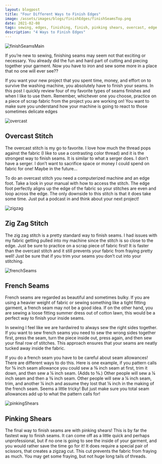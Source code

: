 ```yaml
---
layout: blogpost
title: "Four Different Ways to Finish Edges"
image: /assets/images/blogs/finishEdges/finishSeamsTop.png
date: 2021-02-08
tags: sewing, edges, finishing, finish, pinking shears, overcast, edge foot, french seams, zigzag
description: "4 Ways to Finish Edges"
---
```


![finishSeamsMain](/assets/images/blogs/finishEdges/finishSeamsTop.png)

If you’re new to sewing, finishing seams may seem not that exciting or necessary. You already did the fun and hard part of cutting and piecing together your garment. Now you have to iron and sew some more in a place that no one will ever see?? 

If you want your new project that you spent time, money, and effort on to survive the washing machine, you absolutely have to finish your seams. In this post I quickly review four of my favorite types of seams finishes and when I like to use them. Remember, whichever one you choose, practice on a piece of scrap fabric from the project you are working on! You want to make sure you understand how your machine is going to react to those sometimes delicate edges

![overcast](/assets/images/blogs/finishEdges/overcast.jpg)
<h2> Overcast Stitch</h2>


The overcast stitch is my go to favorite. I love how much the thread pops against the fabric (I like to use a contrasting color thread) and it is the strongest way to finish seams. It is similar to what a serger does. I don’t have a serger. I don’t want to sacrifice space or money I could spend on fabric for one! Maybe in the future…

To do an overcast stitch you need a computerized machine and an edge foot. Take a look in your manual with how to access the stitch. The edge foot perfectly aligns up the edge of the fabric so your stitches are even and loop across the edge. The only downside to this stitch is that it does take some time. Just put a podcast in and think about your next project!

![zigzag](/assets/images/blogs/finishEdges/zigzag.jpg)
<h2> Zig Zag Stitch </h2>

The zig zag stitch is a pretty standard way to finish seams. I had issues with my fabric getting pulled into my machine since the stitch is so close to the edge. Just be sure to practice on a scrap piece of fabric first! It is faster than the overcast stitch and it still prevents your fabric from fraying pretty well! Just be sure that if you trim your seams you don’t cut into your stitching.

![frenchSeams](/assets/images/blogs/finishEdges/frenchSeams.jpg)
<h2> French Seams </h2>

French seams are regarded as beautiful and sometimes bulky. If you are using a heavier weight of fabric or sewing something like a tight fitting garment, a french seam may not be a good idea. If on the other hand, you are sewing a loose fitting summer dress out of cotton lawn, this would be a perfect way to finish your inside seams. 

In sewing I feel like we are hardwired to always sew the right sides together. If you want to sew french seams you need to sew the wrong sides together first, press the seam, turn the piece inside out, press again, and then sew your final row of stitches. This approach ensures that your seams are neatly tucked away inside the fabric.

If you do a french seam you have to be careful about seam allowances! There are different ways to do this. Here is one example,  if you pattern calls for ⅝ inch seam allowance you could sew a ⅜ inch seam at first, trim it down, and then sew a ¼ inch seam. (Adds to ⅝.) Other people will sew a ¼ inch seam and then a ⅜ inch seam. Other people will sew a ¼ inch seam, trim, and another ¼ inch and assume they lost that ⅛ inch in the making of the french seam. Seems a little tricky! But just make sure you total seam allowances add up to what the pattern calls for!


![pinkingShears](/assets/images/blogs/finishEdges/pinkingShears.jpg)
<h2> Pinking Shears </h2>

The final way to finish seams are with pinking shears! This is by far the fastest way to finish seams. It can come off as a little quick and perhaps unprofessional, but if no one is going to see the inside of your garment, and you would rather save the time go for it! It does require a special pair of scissors, that creates a zigzag cut. This cut prevents the fabric from fraying as much. You may get some fraying, but not huge long tails of threads. 


